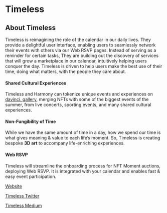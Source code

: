 # Timeless

## About Timeless

Timeless is reimagining the role of the calendar in our daily lives. They provide a delightful user interface, enabling users to seamlessly network their events with others via our Web RSVP pages. Instead of serving as a reminder for certain tasks, They are building out the discovery of services that will grow a marketplace in our calendar, intuitively helping users conquer the day. Timeless is driven to help users make the best use of their time, doing what matters, with the people they care about.

#### Shared Cultural Experiences&#x20;

Timeless and Harmony can tokenize unique events and experiences on [davinci. gallery](https://davinci.gallery/), merging NFTs with some of the biggest events of the summer, from live concerts, sporting events, and many shared cultural experiences.

#### Non-Fungibility of Time&#x20;

While we have the same amount of time in a day, how we spend our time is what gives meaning & value to each life’s moment. So, Timeless is creating bespoke **3D art** to accompany life-enriching experiences.

#### Web RSVP

Timeless will streamline the onboarding process for NFT Moment auctions, deploying Web RSVP. It is integrated with your calendar and enables fast & easy event participation.



[Website](https://timeless.space)&#x20;

[Timeless Twitter](https://twitter.com/hqtimelessspace?s=21)

[Timeless Medium](https://medium.com/timeless-economy)
